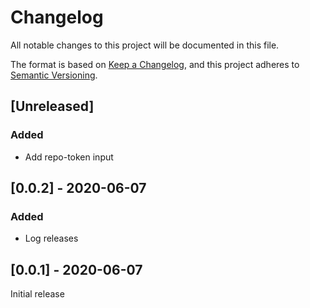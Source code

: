 # Changelog
All notable changes to this project will be documented in this file.

The format is based on [Keep a Changelog](https://keepachangelog.com/en/1.0.0/),
and this project adheres to [Semantic Versioning](https://semver.org/spec/v2.0.0.html).

## [Unreleased]

### Added
- Add repo-token input

## [0.0.2] - 2020-06-07

### Added
- Log releases

## [0.0.1] - 2020-06-07

Initial release
